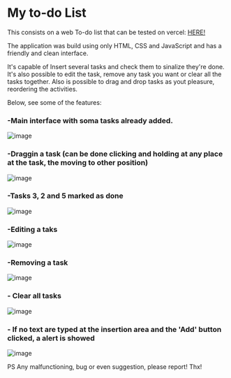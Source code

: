 # My to-do List

This consists on a web To-do list that can be tested on vercel: [HERE!](https://to-do-list-sigma-sand.vercel.app)


The application was build using only HTML, CSS and JavaScript and has a friendly and clean interface.

It's capable of Insert several tasks and check them to sinalize they're done. It's also possible to edit the task, remove any task you want or clear all the tasks together.
Also is possible to drag and drop tasks as yout pleasure, reordering the activities.

Below, see some of the features:


### -Main interface with soma tasks already added.
![image](https://user-images.githubusercontent.com/100332887/157976561-0fc8fc13-dce8-4513-ba9d-0ab328b22c59.png)



### -Draggin a task (can be done clicking and holding at any place at the task, the moving to other position)
![image](https://user-images.githubusercontent.com/100332887/157976640-f0ef8b4a-9205-4bd9-ba60-032435ebeb16.png)


### -Tasks 3, 2 and 5 marked as done
![image](https://user-images.githubusercontent.com/100332887/157977278-8c432ccc-71b2-4ca7-ba35-30968ad54f20.png)

### -Editing a taks
![image](https://user-images.githubusercontent.com/100332887/157977520-59ae92cf-871a-47d1-8259-ae8f7b12f6ec.png)


### -Removing a task
![image](https://user-images.githubusercontent.com/100332887/157977633-dacb809d-e4aa-4f5a-82b5-593f4065663e.png)


### - Clear all tasks
![image](https://user-images.githubusercontent.com/100332887/157977800-21bdbb43-a0ca-4df4-a53a-55bb015423d9.png)


### - If no text are typed at the insertion area and the 'Add' button clicked, a alert is showed
![image](https://user-images.githubusercontent.com/100332887/157978281-5ec806e0-0a6a-47cc-b82a-a3cfd60d2639.png)


PS Any malfunctioning, bug or even suggestion, please report! Thx! 
